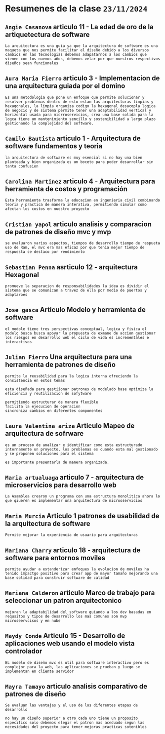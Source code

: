  # **Resumenes de la clase `23/11/2024`** 

 ## `Angie Casanova` articulo 11 - La edad de oro de la artiquetectura de software 
 
```
La arquitectura es una guia ya que la arquitectura de software es una maqueta que nos permite facilitar el diseño debido a los diversos cambios en las tecnologias debemos adapatarnos a los cambios que vienen con los nuevos años, debemos velar por que nuestros respectivos diseños sean funcionales 
```

## `Aura Maria Fierro` articulo 3 - Implementacion de una arquitectura guiada por el domino

```
Es una metodologia que pone un enfoque que permite solucionar y resolver problemas dentro de esto estan las arquitecturas limpias y hexagonales, la limpia organiza codigo la hexagonal desacopla logica de negocio y de sistema permite tener una adaptabilidad vertical y horizontal usada para micrroservicios, crea una base solida para la logca tiene un mantenimiento sencillo y sostenibilidad a largo plazo gestionando la complejidad del software.
```

## `Camilo Bautista` articulo 1 - Arquitectura de software fundamentos y teoria

```
la arquitectura de software es muy esencial si no hay una bien planteada y bien organizada es un boceto para poder desarrollar sin tanta confusion
```

## `Carolina Martinez` articulo 4 - Arquitectura para herramienta de costos y programación 

```
Esta herramienta trasforma la educacion en ingenieria civil combinando teoria y practica de manera interativa, permitiendo simular como afectan los costos en nuestro proyecto
```

## `Cristian yapol` articulo  analisis y comparacion de patrones de diseño mvc y mvp

```
se evaluaron varios aspectos, tiempos de desarrollo tiempo de respueta uso de Ram, el mvc era mas eficaz por que tenia mejor tiempo de respuesta se destaco por rendimiento
```

## `Sebastian Penna` asrticulo 12 - arquitectura Hexagonal


```
promueve la separacion de responsabilidades la idea es dividir el sistema que se comunican a travez de ella por medio de puertos y adaptaroes
```

## `Jose gasca` Articulo Modelo y herramienta de software

```
el modole tiene tres perspectivas conceptual, logica y fisica el modelo busca busca apoyar la propuesta de exmane de accion gestionar los riesgos en desarrollo web el ciclo de vida es incrementales e interactivos

```

## `Julian Fierro` Una arquitectura para una herramienta de patrones de diseño

```
permite la reusabilidad para la logica interna ofreciendo la consistencia en estos temas

esta diseñada para gestiionar patrones de modelado base optimiza la eficiencia y reutilizacion de sofytware

permitiendo estructurar de manera flexible 
facilita la ejecucion de operacion 
sincroniza cambios en diferentes componentes
```

## `Laura Valentina ariza` Articulo Mapeo de arquitectura de sofrware

```
es un proceso de analizar e identificar como esta estructurado internamente un proyecto, los problemas es cuando esta mal gestionado y se proponen soluciones para el sistema

es importante presentarla de manera organizada.
```

## `Maria artualuaga` articulo 7 - arquitectura de microservicios para desarrollo web

```
La Asamblea crearon un programa con una estructura monolitica ahora lo que qiueren es implementar una arquitectura de microoservicios
```

## `Maria Murcia` Articulo 1 patrones de usabilidad de la arquitectura de software

```
Permite mejorar la experiencia de usuario para arquitecturas
```

## `Mariana Charry` articulo 18 - arquitectura de software para entornos moviles

```
permite ayudar a estanderizar enfoques la evolucion de moviles ha tenido impactgo positivo para crear app de mayor tamaño mejorando una base solidad para construir software de calidad
```

## `Mariana Calderon` articulo Marco de trabajo para seleccionar un patron arquitectonico

```
mejoran la adaptabilidad del software guiando a los dev basadas en requsitos y tipos de desarrollo los mas comunes son mvp microseervcisos y en nube
```

## `Maydy Conde` Articulo 15 - Desarrollo de aplicaciones web usando el modelo vista controlador

```
EL modelo de diseño mvc es util para software interactivo pero es complejor para la web, las aplicaciones se prueban y luego se implementan en cliente servidor
```

## `Mayra Tamayo` articulo analisis comparativo de patrones de diseño 

```
Se evaluan las ventajas y el uso de los diferentes etapas de desarrollo

no hay un diseño superior a otro cada uno tiene un proposito especifico solo debemos elegir el patron mas aceduado segun las necesidades del proyecto para tener mejoras practicas sotenibles
```